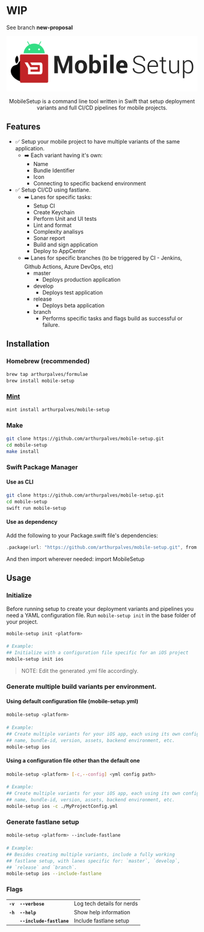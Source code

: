 # WIP

See branch **new-proposal**

<p align="center">
<img src="Assets/logo.svg" title="MobileSetup">
</p>

<p align="center">MobileSetup is a command line tool written in Swift that setup deployment variants and full CI/CD pipelines for mobile projects.</p>

## Features

- ✅ Setup your mobile project to have multiple variants of the same application.
  - ➡️ Each variant having it's own:
	  - Name
	  - Bundle Identifier
	  - Icon
	  - Connecting to specific backend environment
- ✅ Setup CI/CD using fastlane.
  - ➡️ Lanes for specific tasks:
  	- Setup CI
	- Create Keychain
	- Perform Unit and UI tests
	- Lint and format
	- Complexity analisys
	- Sonar report
	- Build and sign application
	- Deploy to AppCenter
  - ➡️ Lanes for specific branches (to be triggered by CI - Jenkins, Github Actions, Azure DevOps, etc)
	- master
		- Deploys production application
	- develop
		- Deploys test application
	- release
		- Deploys beta application
	- branch
		- Performs specific tasks and flags build as successful or failure.

## Installation

### Homebrew (recommended)

```sh
brew tap arthurpalves/formulae
brew install mobile-setup
```

### [Mint](https://github.com/yonaskolb/Mint)

```sh
mint install arthurpalves/mobile-setup
```

### Make

```sh
git clone https://github.com/arthurpalves/mobile-setup.git
cd mobile-setup
make install
```

### Swift Package Manager

#### Use as CLI

```sh
git clone https://github.com/arthurpalves/mobile-setup.git
cd mobile-setup
swift run mobile-setup
```

#### Use as dependency

Add the following to your Package.swift file's dependencies:

```swift
.package(url: "https://github.com/arthurpalves/mobile-setup.git", from: "0.0.1"),
```

And then import wherever needed: import MobileSetup

## Usage

### Initialize

Before running setup to create your deployment variants and pipelines you need a YAML configuration file.
Run `mobile-setup init` in the base folder of your project.

```sh
mobile-setup init <platform>

# Example:
## Initialize with a configuration file specific for an iOS project
mobile-setup init ios
```

> NOTE: Edit the generated .yml file accordingly.

### Generate multiple build variants per environment.

#### Using default configuration file (mobile-setup.yml)

```sh
mobile-setup <platform>

# Example:
## Create multiple variants for your iOS app, each using its own config.json,
## name, bundle-id, version, assets, backend environment, etc.
mobile-setup ios
```

#### Using a configuration file other than the default one

```sh
mobile-setup <platform> [-c,--config] <yml config path>

# Example:
## Create multiple variants for your iOS app, each using its own config.json,
## name, bundle-id, version, assets, backend environment, etc.
mobile-setup ios -c ./MyProjectConfig.yml
```

### Generate fastlane setup

```sh
mobile-setup <platform> --include-fastlane

# Example:
## Besides creating multiple variants, include a fully working
## fastlane setup, with lanes specific for: `master`, `develop`,
## `release` and `branch`.
mobile-setup ios --include-fastlane
```


### Flags

|          |                             |                            |
|:---------|:----------------------------|:---------------------------|
| **`-v`** | **`--verbose`**             | Log tech details for nerds |
| **`-h`** | **`--help`**                | Show help information      |
|          | **`--include-fastlane`**    | Include fastlane setup     |

